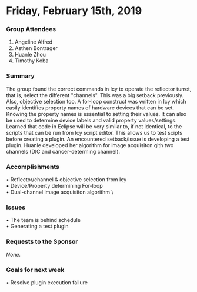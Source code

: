 # Friday, February 15th, 2019

### Group Attendees
1. Angeline Alfred 
2. Asthen Bontrager
3. Huanle Zhou
4. Timothy Koba

### Summary
The group found the correct commands in Icy to operate the reflector turret, that is, select
the different "channels". This was a big setback previously. Also, objective selection too. 
A for-loop construct was written in Icy which easily identifies property names of 
hardware devices that can be set. Knowing the property names is essential to setting their 
values. It can also be used to determine device labels and valid property values/settings. 
Learned that code in Eclipse will be very similar to, if not identical, to the scripts that can be
run from Icy script editor. This allows us to test scipts before creating a plugin. An
encountered setback/issue is developing a test plugin. Huanle developed her algorithm for
image acquisiton qith two channels (DIC and cancer-determing channel).

### Accomplishments
• Reflector/channel & objective selection from Icy \
• Device/Property determining For-loop \
• Dual-channel image acquisiton algorithm \


### Issues
• The team is behind schedule \
• Generating a test plugin

### Requests to the Sponsor
_None._

### Goals for next week
•  Resolve plugin execution failure
